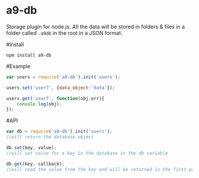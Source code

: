 # a9-db
Storage plugin for node.js. All the data will be stored in folders & files in a folder called `.a9db` in the root in a JSON format.

#Install

```shell
npm install a9-db
```

#Example
```js
var users = require('a9-db').init('users');

users.set('user7', {data_object:'data'});

users.get('user7', function(obj,err){
    console.log(obj);
});

```

#API
```js
var db = require('a9-db').init('users');
//will return the database object
```
```js
db.set(key, value);
//will set value for a key in the database in the db variable
```
```js
db.get(key, callback);
//will read the value from the key and will be returned in the first parameter of the callback function, (data variable in the example)
```
